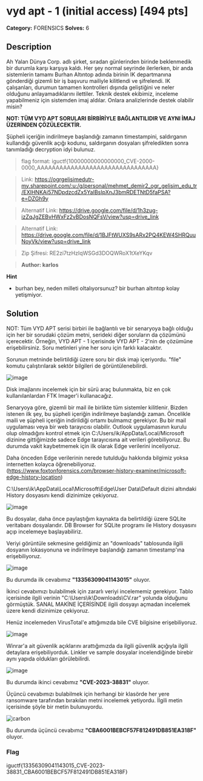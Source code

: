 # vyd apt - 1 (initial access) [494 pts]

**Category:** FORENSICS
**Solves:** 6

## Description

Ah Yalan Dünya Corp. adlı şirket, sıradan günlerinden birinde beklenmedik bir durumla karşı karşıya kaldı. Her şey normal seyrinde ilerlerken, bir anda sistemlerin tamamı Burhan Altıntop adında birinin IK departmanına gönderdiği gizemli bir iş başvuru mailiyle kilitlendi ve şifrelendi. IK çalışanları, durumun tamamen kontrolleri dışında geliştiğini ve neler olduğunu anlayamadıklarını ilettiler. Teknik destek ekibimiz, inceleme yapabilmeniz için sistemden imaj aldılar. Onlara analizlerinde destek olabilir misin?

**NOT: TÜM VYD APT SORULARI BİRBİRİYLE BAĞLANTILIDIR VE AYNI İMAJ ÜZERİNDEN ÇÖZÜLECEKTİR.**

Şüpheli içeriğin indirilmeye başlandığı zamanın timestampini, saldırganın kullandığı güvenlik açığı kodunu, saldırganın dosyaları şifreledikten sonra tanımladığı decryption idyi bulunuz.

>flag format: iguctf{10000000000000000_CVE-2000-0000_AAAAAAAAAAAAAAAAAAAAAAAAAAAAAAAA}

>Link: https://ogrgelisimedutr-my.sharepoint.com/:u:/g/personal/mehmet_demir2_ogr_gelisim_edu_tr/EXlHNKAi57NDpdzcdZx5YaIBsIpXnJ3bmRDETNtD5faPSA?e=DZGh9y

>Alternatif Link: https://drive.google.com/file/d/1h3zug-izZqJgZEBvHWxFz2vBDosNQFsV/view?usp=drive_link

>Alternatif Link: https://drive.google.com/file/d/1BJFtWUXS9sARx2PQ4KEW4SHRQuuNoyVk/view?usp=drive_link

>Zip Şifresi: RE2zi7tzHzIqWSGd3DOQWRoX1tXeYKqv

>**Author: karlos**

**Hint**
* burhan bey, neden milleti oltalıyorsunuz? bir burhan altıntop kolay yetişmiyor.

## Solution

NOT: Tüm VYD APT serisi birbiri ile bağlantılı ve bir senaryoya bağlı olduğu için her bir sorudaki çözüm metni, serideki diğer soruların da çözümünü içerecektir. Örneğin, VYD APT - 1 içerisinde VYD APT - 2'nin de çözümüne erişebilirsiniz. Soru metinleri yine her soru için farklı kalacaktır.

Sorunun metninde belirtildiği üzere soru bir disk imajı içeriyordu. "file" komutu çalıştırılarak sektör bilgileri de görüntülenebilirdi.

![image](https://github.com/jackalkarlos/IGUCTF24/assets/88983987/dbe148a1-20f6-4dc9-98f2-3f1bde2d93f4)

Disk imajlarını incelemek için bir sürü araç bulunmakta, biz en çok kullanılanlardan FTK Imager'i kullanacağız. 

Senaryoya göre, gizemli bir mail ile birlikte tüm sistemler kilitlenir. Bizden istenen ilk şey, bu şüpheli içeriğin indirilmeye başlandığı zaman. Öncelikle maili ve şüpheli içeriğin indirildiği ortamı bulmamız gerekiyor. Bu bir mail uygulaması veya bir web tarayıcısı olabilir. Outlook uygulamasının kurulu olup olmadığını kontrol etmek için C:/Users/ik/AppData/Local/Microsoft dizinine gittiğimizde sadece Edge tarayıcısına ait verileri görebiliyoruz. Bu durumda vakit kaybetmemek için ilk olarak Edge verilerini inceliyoruz.

Daha önceden Edge verilerinin nerede tutulduğu hakkında bilgimiz yoksa internetten kolayca öğrenebiliyoruz. (https://www.foxtonforensics.com/browser-history-examiner/microsoft-edge-history-location)

C:\Users\ik\AppData\Local\Microsoft\Edge\User Data\Default dizini altındaki History dosyasını kendi dizinimize çekiyoruz.

![image](https://github.com/jackalkarlos/IGUCTF24/assets/88983987/1f99ab2c-deaf-4bff-8308-4f9500fa1638)

Bu dosyalar, daha önce paylaştığım kaynakta da belirtildiği üzere SQLite veritabanı dosyalarıdır. DB Browser for SQLite programı ile History dosyasını açıp incelemeye başlayabiliriz.

Veriyi görüntüle sekmesine geldiğimiz an "downloads" tablosunda ilgili dosyanın lokasyonuna ve indirilmeye başlandığı zamanın timestamp'ına erişebiliyoruz. 

![image](https://github.com/jackalkarlos/IGUCTF24/assets/88983987/b1af79d0-2fe9-4fba-b376-aa02f9a1aef2)

Bu durumda ilk cevabımız <b>"13356309041143015"</b> oluyor.

İkinci cevabımızı bulabilmek için zararlı veriyi incelememiz gerekiyor. Tablo içerisinde ilgili verinin "C:\Users\ik\Downloads\CV.rar" yolunda olduğunu görmüştük. SANAL MAKİNE İÇERİSİNDE ilgili dosyayı açmadan incelemek üzere kendi dizinimize çekiyoruz.

Henüz incelemeden VirusTotal'e attığımızda bile CVE bilgisine erişebiliyoruz.

![image](https://github.com/jackalkarlos/IGUCTF24/assets/88983987/4a09023e-8c08-4290-80bc-b151cb0d468f)

Winrar'a ait güvenlik açıklarını arattığımızda da ilgili güvenlik açığıyla ilgili detaylara erişebiliyorduk. Linkler ve sample dosyalar incelendiğinde birebir aynı yapıda oldukları görülebilirdi.

![image](https://github.com/jackalkarlos/IGUCTF24/assets/88983987/0481f674-6723-43e8-80d5-285efa07e031)

Bu durumda ikinci cevabımız <b>"CVE-2023-38831"</b> oluyor.

Üçüncü cevabımızı bulabilmek için herhangi bir klasörde her yere ransomware tarafından bırakılan metni incelemek yetiyordu. İlgili metin içerisinde şöyle bir metin bulunuyordu.

![carbon](https://github.com/jackalkarlos/IGUCTF24/assets/88983987/bc616b8e-e610-4ebd-891f-d0e7e2d1500f)

Bu durumda üçüncü cevabımız <b>"CBA6001BEBCF57F812491DB851EA318F"</b> oluyor.

### Flag
iguctf{13356309041143015_CVE-2023-38831_CBA6001BEBCF57F812491DB851EA318F}
